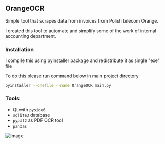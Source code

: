 ## OrangeOCR

Simple tool that scrapes data from invoices from Polish telecom Orange.

I created this tool to automate and simplify some of the work of internal accounting department.

### Installation
I compile this using pyinstaller package and redistribute it as single "exe" file

To do this please run command below in main project directory
```bash
pyinstaller --onefile --name OrangeOCR main.py
```

### Tools:
* Qt with `pyside6`
* `sqlite3` database
* `pypdf2` as PDF OCR tool
* `pandas`

![image](https://github.com/user-attachments/assets/5981971e-41b5-47c2-840b-f2f960cc5cf8)

